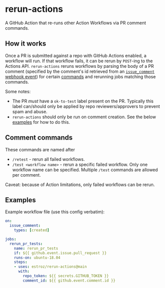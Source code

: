 # rerun-actions

A GitHub Action that re-runs other Action Workflows via PR comment commands.

## How it works

Once a PR is submitted against a repo with GitHub Actions enabled, a workflow
will run. If that workflow fails, it can be rerun by `POST`-ing to the Actions API.
`rerun-actions` reruns workflows by parsing the body of a PR comment (specified by the comment's id
retrieved from an [`issue_comment` webhook event][issue_comment_wh]) for certain [commands](#comment-commands)
and rerunning jobs matching those commands.

Some notes:
- The PR *must* have a  `ok-to-test` label present on the PR. Typically this label can/should only be applied by
repo reviewers/approvers to prevent spam and abuse.
- `rerun-actions` should only be run on comment creation. See the below [examples](#examples) for how to do this.

## Comment commands

These commands are named after

- `/retest` - rerun all failed workflows.
- `/test <workflow name>` - rerun a specific failed workflow. Only one workflow name can be specified.
Multiple `/test` commands are allowed per comment.

Caveat: because of Action limitations, only failed workflows can be rerun.

## Examples

Example workflow file (use this config verbatim):

```yaml
on:
  issue_comment:
    types: [created]

jobs:
  rerun_pr_tests:
    name: rerun_pr_tests
    if: ${{ github.event.issue.pull_request }}
    runs-on: ubuntu-18.04
    steps:
    - uses: estroz/rerun-actions@main
      with:
        repo_token: ${{ secrets.GITHUB_TOKEN }}
        comment_id: ${{ github.event.comment.id }}
```

[issue_comment_wh]:https://docs.github.com/en/free-pro-team@latest/developers/webhooks-and-events/webhook-events-and-payloads#issue_comment
